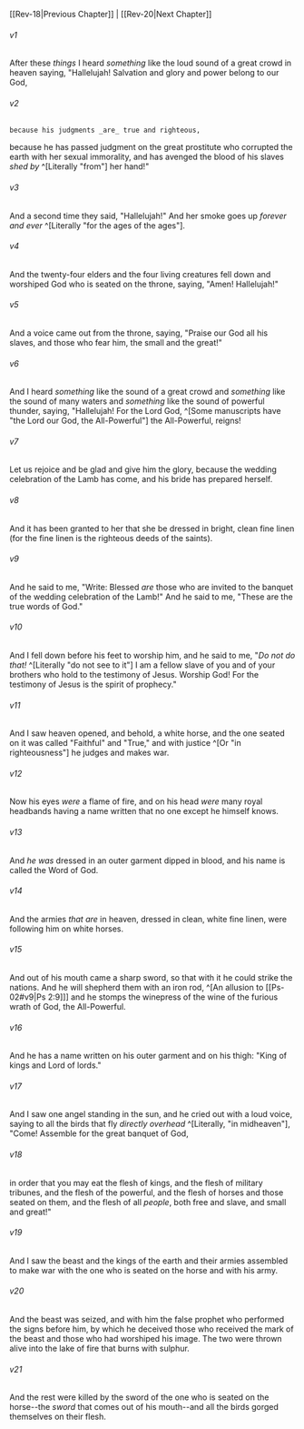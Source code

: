 ﻿---
aliases:
  - Revelation 19
---

[[Rev-18|Previous Chapter]] | [[Rev-20|Next Chapter]]

###### v1
After these _things_ I heard _something_ like the loud sound of a great crowd in heaven saying,
"Hallelujah!
Salvation and glory and power belong to our God,

###### v2
    because his judgments _are_ true and righteous,
because he has passed judgment on the great prostitute
who corrupted the earth with her sexual immorality,
and has avenged the blood of his slaves _shed by_ ^[Literally "from"] her hand!"

###### v3
And a second time they said,
"Hallelujah!"
And her smoke goes up _forever and ever_ ^[Literally "for the ages of the ages"].

###### v4
And the twenty-four elders and the four living creatures fell down and worshiped God who is seated on the throne, saying,
"Amen! Hallelujah!"

###### v5
And a voice came out from the throne, saying,
"Praise our God
all his slaves,
and those who fear him,
the small and the great!"

###### v6
And I heard _something_ like the sound of a great crowd and _something_ like the sound of many waters and _something_ like the sound of powerful thunder, saying,
"Hallelujah!
For the Lord God, ^[Some manuscripts have "the Lord our God, the All-Powerful"] the All-Powerful, reigns!

###### v7
Let us rejoice and be glad
and give him the glory,
because the wedding celebration of the Lamb has come,
and his bride has prepared herself.

###### v8
And it has been granted to her that she be dressed in bright, clean fine linen (for the fine linen is the righteous deeds of the saints).

###### v9
And he said to me, "Write: Blessed _are_ those who are invited to the banquet of the wedding celebration of the Lamb!" And he said to me, "These are the true words of God."

###### v10
And I fell down before his feet to worship him, and he said to me, "_Do not do that!_ ^[Literally "do not see to it"] I am a fellow slave of you and of your brothers who hold to the testimony of Jesus. Worship God! For the testimony of Jesus is the spirit of prophecy."

###### v11
And I saw heaven opened, and behold, a white horse, and the one seated on it was called "Faithful" and "True," and with justice ^[Or "in righteousness"] he judges and makes war.

###### v12
Now his eyes _were_ a flame of fire, and on his head _were_ many royal headbands having a name written that no one except he himself knows.

###### v13
And _he was_ dressed in an outer garment dipped in blood, and his name is called the Word of God.

###### v14
And the armies _that are_ in heaven, dressed in clean, white fine linen, were following him on white horses.

###### v15
And out of his mouth came a sharp sword, so that with it he could strike the nations. And he will shepherd them with an iron rod, ^[An allusion to [[Ps-02#v9|Ps 2:9]]] and he stomps the winepress of the wine of the furious wrath of God, the All-Powerful.

###### v16
And he has a name written on his outer garment and on his thigh: "King of kings and Lord of lords."

###### v17
And I saw one angel standing in the sun, and he cried out with a loud voice, saying to all the birds that fly _directly overhead_ ^[Literally, "in midheaven"],
"Come! Assemble for the great banquet of God,

###### v18
in order that you may eat the flesh of kings,
and the flesh of military tribunes,
and the flesh of the powerful,
and the flesh of horses and those seated on them,
and the flesh of all _people_,
both free and slave,
and small and great!"

###### v19
And I saw the beast and the kings of the earth and their armies assembled to make war with the one who is seated on the horse and with his army.

###### v20
And the beast was seized, and with him the false prophet who performed the signs before him, by which he deceived those who received the mark of the beast and those who had worshiped his image. The two were thrown alive into the lake of fire that burns with sulphur.

###### v21
And the rest were killed by the sword of the one who is seated on the horse--the _sword_ that comes out of his mouth--and all the birds gorged themselves on their flesh.